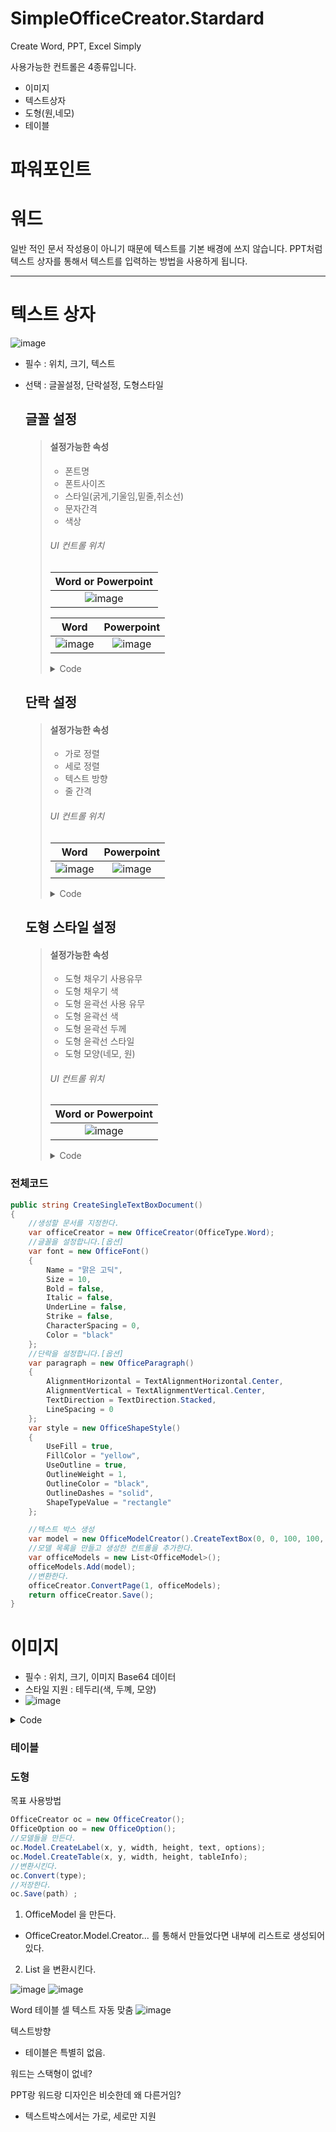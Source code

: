# SimpleOfficeCreator.Stardard
Create Word, PPT, Excel Simply


사용가능한 컨트롤은 4종류입니다.
- 이미지
- 텍스트상자
- 도형(원,네모)
- 테이블

# 파워포인트


# 워드
일반 적인 문서 작성용이 아니기 때문에 텍스트를 기본 배경에 쓰지 않습니다. 
PPT처럼 텍스트 상자를 통해서 텍스트를 입력하는 방법을 사용하게 됩니다. 

<hr/>

# 텍스트 상자
![image](https://github.com/jyseok85/SimpleOfficeCreator.Standard/assets/48501866/b4a8d3b0-3262-41f6-9959-e7ba4940e1ff)
- 필수 : 위치, 크기, 텍스트
- 선택 : 글꼴설정, 단락설정, 도형스타일

   ## 글꼴 설정
   > #### 설정가능한 속성
   > - 폰트명
   > - 폰트사이즈
   > - 스타일(굵게,기울임,밑줄,취소선)
   > - 문자간격
   > - 색상
   >
   > ###### UI 컨트롤 위치
   >|Word or Powerpoint|
   >|:---:|
   >|![image](https://github.com/jyseok85/SimpleOfficeCreator.Standard/assets/48501866/de262be2-24f0-4c97-b8f7-1d85d3028409)|
   > 
   > 
   > |Word|Powerpoint|
   > |:---:|:---:|
   > |![image](https://github.com/jyseok85/SimpleOfficeCreator.Standard/assets/48501866/f0928a0c-e14b-4896-9ad7-176faf384846)|![image](https://github.com/jyseok85/SimpleOfficeCreator.Standard/assets/48501866/0c4dd574-cc15-4fdf-9f71-6b59d169f1ef)|
  > <details><summary>Code</summary>    
  >
  > ``` C#
  > //글꼴을 설정합니다.[옵션]
  > var font = new OfficeFont()
  > {
  >    Name = "맑은 고딕",
  >     Size = 10,
  >     Bold = false,
  >     Italic = false,
  >     UnderLine = false,
  >     Strike = false,
  >     CharacterSpacing = 0,
  >     Color = "black"
  > };
  > ```
  </details>
  
  ## 단락 설정
  > #### 설정가능한 속성
  > - 가로 정렬
  > - 세로 정렬
  > - 텍스트 방향
  > - 줄 간격
  >   
  > ###### UI 컨트롤 위치
  >|Word|Powerpoint|
  >|:---:|:---:|
  >|![image](https://github.com/jyseok85/SimpleOfficeCreator.Standard/assets/48501866/76ca1cca-5212-40b3-a495-6ddb829da3f7)|![image](https://github.com/jyseok85/SimpleOfficeCreator.Standard/assets/48501866/a2c1a90d-5d1f-4092-a2f8-d61e55c2a608)|
  > <details><summary>Code</summary>    
  >
  > ``` C# 
  > //단락을 설정합니다.[옵션]
  > var paragraph = new OfficeParagraph()
  > {
  >    AlignmentHorizontal = TextAlignmentHorizontal.Center,
  >    AlignmentVertical = TextAlignmentVertical.Center,
  >    TextDirection = TextDirection.Stacked,
  >    LineSpacing = 0
  > };
  > ```
  </details>
  
  ## 도형 스타일 설정
  > #### 설정가능한 속성
  > - 도형 채우기 사용유무
  > - 도형 채우기 색
  > - 도형 윤곽선 사용 유무
  > - 도형 윤곽선 색
  > - 도형 윤곽선 두께
  > - 도형 윤곽선 스타일
  > - 도형 모양(네모, 원)
  >   
  > ###### UI 컨트롤 위치
  >|Word or Powerpoint|
  >|:---:|
  >|![image](https://github.com/jyseok85/SimpleOfficeCreator.Standard/assets/48501866/39ecd583-3caf-46a3-bcce-ef05e9452d22)|
  > <details><summary>Code</summary>    
  >
  > ``` C# 
  > //도형 스타일을 설정합니다.[옵션]
  >  var style = new OfficeShapeStyle()
  > {
  >    UseFill = true,
  >    FillColor = "yellow",
  >    UseOutline = true,
  >    OutlineWeight = 1,
  >    OutlineColor = "black",
  >    OutlineDashes = "solid",
  >    ShapeTypeValue = "circle"
  > };
  > ```
  </details>

### 전체코드
``` C#
public string CreateSingleTextBoxDocument()
{
    //생성할 문서를 지정한다.
    var officeCreator = new OfficeCreator(OfficeType.Word);
    //글꼴을 설정합니다.[옵션]
    var font = new OfficeFont()
    {
        Name = "맑은 고딕",
        Size = 10,
        Bold = false,
        Italic = false,
        UnderLine = false,
        Strike = false,
        CharacterSpacing = 0,
        Color = "black"
    };
    //단락을 설정합니다.[옵션]
    var paragraph = new OfficeParagraph()
    {
        AlignmentHorizontal = TextAlignmentHorizontal.Center,
        AlignmentVertical = TextAlignmentVertical.Center,
        TextDirection = TextDirection.Stacked,
        LineSpacing = 0
    };
    var style = new OfficeShapeStyle()
    {
        UseFill = true,
        FillColor = "yellow",
        UseOutline = true,
        OutlineWeight = 1,
        OutlineColor = "black",
        OutlineDashes = "solid",
        ShapeTypeValue = "rectangle"
    };

    //텍스트 박스 생성
    var model = new OfficeModelCreator().CreateTextBox(0, 0, 100, 100, "텍스트 박스 \n테스트",  font, paragraph, style); 
    //모델 목록을 만들고 생성한 컨트롤을 추가한다. 
    var officeModels = new List<OfficeModel>();
    officeModels.Add(model);
    //변환한다. 
    officeCreator.ConvertPage(1, officeModels);
    return officeCreator.Save();
}
```

# 이미지 
- 필수 : 위치, 크기, 이미지 Base64 데이터
- 스타일 지원 : 테두리(색, 두꼐, 모양)  
- ![image](https://github.com/jyseok85/SimpleOfficeCreator.Standard/assets/48501866/01fb019e-3336-4d63-bd7c-456c800e4606)

<details><summary>Code</summary>
  
``` C#
public string CreateOneImage()
{
    var officeCreator = new OfficeCreator(OfficeType.Word);

    //이미지를 가져온다.
    string base64String = Utils.Instance.GetWebImage(
           "https://img-prod-cms-rt-microsoft-com.akamaized.net/cms/api/am/imageFileData/RE1Mu3b?ver=5c31");

    //테두리 스타일 지정(옵션)
    var officePictureStyle = new OfficePictureStyle()
    {
        Weight = 3,
        Color = "blue",
        NoOutline = false,
        Dashes = "DashDotDot"
    };

    //이미지 생성
    var model = new OfficeModelCreator().CreatePicture(0, 0, 100, 100, base64String, officePictureStyle);
    
    //모델 목록을 만들고 이미지를 추가한다. 
    var officeModels = new List<OfficeModel>();
    officeModels.Add(model);

    //변환한다. 
    officeCreator.ConvertPage(1, officeModels);

    return officeCreator.Save();
}
```
</details>




### 테이블

### 도형


목표
사용방법
``` c#
OfficeCreator oc = new OfficeCreator();
OfficeOption oo = new OfficeOption();
//모델들을 만든다.
oc.Model.CreateLabel(x, y, width, height, text, options); 
oc.Model.CreateTable(x, y, width, height, tableInfo);
//변환시킨다.
oc.Convert(type);
//저장한다.
oc.Save(path) ;
```

1. OfficeModel 을 만든다.
  - OfficeCreator.Model.Creator... 를 통해서 만들었다면 내부에 리스트로 생성되어 있다.
2. List<OfficeModel> 을 변환시킨다.


![image](https://github.com/jyseok85/SimpleOfficeCreator.Stardard/assets/48501866/d2e28df7-0975-4f58-98de-95f86d03f39b)
![image](https://github.com/jyseok85/SimpleOfficeCreator.Stardard/assets/48501866/a02d33dd-8712-4134-8a54-edffffef783f)

Word 테이블 셀 텍스트 자동 맞춤
![image](https://github.com/jyseok85/SimpleOfficeCreator.Stardard/assets/48501866/f747cdd5-b653-4900-b460-bf8a3e1fcd29)

텍스트방향
- 테이블은 특별히 없음.

워드는 스택형이 없네?

PPT랑 워드랑 디자인은 비슷한데 왜 다른거임?
- 텍스트박스에서는 가로, 세로만 지원

